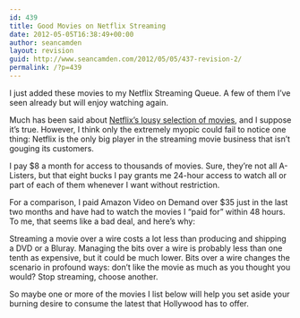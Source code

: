 ```yaml
---
id: 439
title: Good Movies on Netflix Streaming
date: 2012-05-05T16:38:49+00:00
author: seancamden
layout: revision
guid: http://www.seancamden.com/2012/05/05/437-revision-2/
permalink: /?p=439
---
```

I just added these movies to my Netflix Streaming Queue. A few of them I&#8217;ve seen already but will enjoy watching again. 

Much has been said about [Netflix&#8217;s lousy selection of movies](http://www.forbes.com/sites/frederickallen/2011/02/02/netflixs-lousy-selection-of-movies/), and I suppose it&#8217;s true. However, I think only the extremely myopic could fail to notice one thing: Netflix is the only big player in the streaming movie business that isn&#8217;t gouging its customers.

I pay $8 a month for access to thousands of movies. Sure, they&#8217;re not all A-Listers, but that eight bucks I pay grants me 24-hour access to watch all or part of each of them whenever I want without restriction. 

For a comparison, I paid Amazon Video on Demand over $35 just in the last two months and have had to watch the movies I &#8220;paid for&#8221; within 48 hours. To me, that seems like a bad deal, and here&#8217;s why: 

Streaming a movie over a wire costs a lot less than producing and shipping a DVD or a Bluray. Managing the bits over a wire is probably less than one tenth as expensive, but it could be much lower. Bits over a wire changes the scenario in profound ways: don&#8217;t like the movie as much as you thought you would? Stop streaming, choose another.

So maybe one or more of the movies I list below will help you set aside your burning desire to consume the latest that Hollywood has to offer.